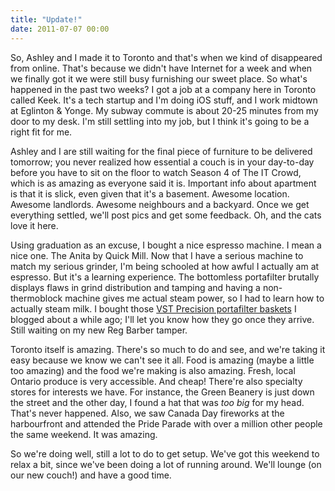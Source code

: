```yaml
---
title: "Update!"
date: 2011-07-07 00:00
---
```


So, Ashley and I made it to Toronto and that's when we kind of disappeared from online. That's because we didn't have Internet for a week and when we finally got it we were still busy furnishing our sweet place. So what's happened in the past two weeks? I got a job at a company here in Toronto called Keek. It's a tech startup and I'm doing iOS stuff, and I work midtown at Eglinton & Yonge. My subway commute is about 20-25 minutes from my door to my desk. I'm still settling into my job, but I think it's going to be a right fit for me.

Ashley and I are still waiting for the final piece of furniture to be delivered tomorrow; you never realized how essential a couch is in your day-to-day before you have to sit on the floor to watch Season 4 of The IT Crowd, which is as amazing as everyone said it is. Important info about apartment is that it is slick, even given that it's a basement. Awesome location. Awesome landlords. Awesome neighbours and a backyard. Once we get everything settled, we'll post pics and get some feedback. Oh, and the cats love it here.

Using graduation as an excuse, I bought a nice espresso machine. I mean a nice one. The Anita by Quick Mill. Now that I have a serious machine to match my serious grinder, I'm being schooled at how awful I actually am at espresso. But it's a learning experience. The bottomless portafilter brutally displays flaws in grind distribution and tamping and having a non-thermoblock machine gives me actual steam power, so I had to learn how to actually steam milk. I bought those [VST Precision portafilter baskets](http://ashfurrow.com/index.php/2011/05/portafilter-baskets/) I blogged about a while ago; I'll let you know how they go once they arrive. Still waiting on my new Reg Barber tamper.

Toronto itself is amazing. There's so much to do and see, and we're taking it easy because we know we can't see it all. Food is amazing (maybe a little too amazing) and the food we're making is also amazing. Fresh, local Ontario produce is very accessible. And cheap! There're also specialty stores for interests we have. For instance, the Green Beanery is just down the street and the other day, I found a hat that was _too big_ for my head. That's never happened. Also, we saw Canada Day fireworks at the harbourfront and attended the Pride Parade with over a million other people the same weekend. It was amazing.

So we're doing well, still a lot to do to get setup. We've got this weekend to relax a bit, since we've been doing a lot of running around. We'll lounge (on our new couch!) and have a good time.

<!-- more -->
